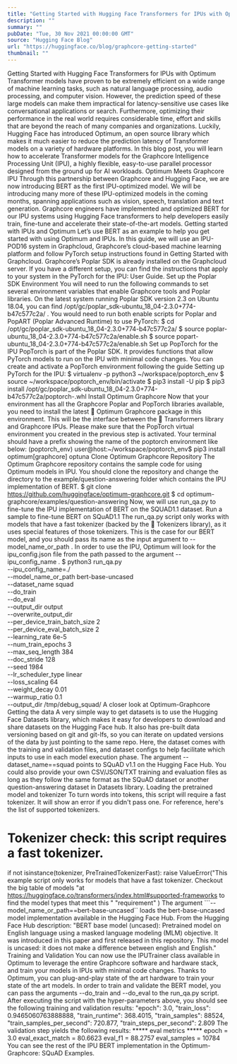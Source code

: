 ```yaml
---
title: "Getting Started with Hugging Face Transformers for IPUs with Optimum"
description: ""
summary: ""
pubDate: "Tue, 30 Nov 2021 00:00:00 GMT"
source: "Hugging Face Blog"
url: "https://huggingface.co/blog/graphcore-getting-started"
thumbnail: ""
---
```


Getting Started with Hugging Face Transformers for IPUs with Optimum
Transformer models have proven to be extremely efficient on a wide range of machine learning tasks, such as natural language processing, audio processing, and computer vision. However, the prediction speed of these large models can make them impractical for latency-sensitive use cases like conversational applications or search. Furthermore, optimizing their performance in the real world requires considerable time, effort and skills that are beyond the reach of many companies and organizations.
Luckily, Hugging Face has introduced Optimum, an open source library which makes it much easier to reduce the prediction latency of Transformer models on a variety of hardware platforms. In this blog post, you will learn how to accelerate Transformer models for the Graphcore Intelligence Processing Unit (IPU), a highly flexible, easy-to-use parallel processor designed from the ground up for AI workloads.
Optimum Meets Graphcore IPU
Through this partnership between Graphcore and Hugging Face, we are now introducing BERT as the first IPU-optimized model. We will be introducing many more of these IPU-optimized models in the coming months, spanning applications such as vision, speech, translation and text generation.
Graphcore engineers have implemented and optimized BERT for our IPU systems using Hugging Face transformers to help developers easily train, fine-tune and accelerate their state-of-the-art models.
Getting started with IPUs and Optimum
Let’s use BERT as an example to help you get started with using Optimum and IPUs.
In this guide, we will use an IPU-POD16 system in Graphcloud, Graphcore’s cloud-based machine learning platform and follow PyTorch setup instructions found in Getting Started with Graphcloud.
Graphcore’s Poplar SDK is already installed on the Graphcloud server. If you have a different setup, you can find the instructions that apply to your system in the PyTorch for the IPU: User Guide.
Set up the Poplar SDK Environment
You will need to run the following commands to set several environment variables that enable Graphcore tools and Poplar libraries. On the latest system running Poplar SDK version 2.3 on Ubuntu 18.04, you can find /opt/gc/poplar_sdk-ubuntu_18_04-2.3.0+774-b47c577c2a/
.
You would need to run both enable scripts for Poplar and PopART (Poplar Advanced Runtime) to use PyTorch:
$ cd /opt/gc/poplar_sdk-ubuntu_18_04-2.3.0+774-b47c577c2a/
$ source poplar-ubuntu_18_04-2.3.0+774-b47c577c2a/enable.sh
$ source popart-ubuntu_18_04-2.3.0+774-b47c577c2a/enable.sh
Set up PopTorch for the IPU
PopTorch is part of the Poplar SDK. It provides functions that allow PyTorch models to run on the IPU with minimal code changes. You can create and activate a PopTorch environment following the guide Setting up PyTorch for the IPU:
$ virtualenv -p python3 ~/workspace/poptorch_env
$ source ~/workspace/poptorch_env/bin/activate
$ pip3 install -U pip
$ pip3 install /opt/gc/poplar_sdk-ubuntu_18_04-2.3.0+774-b47c577c2a/poptorch-<sdk-version>.whl
Install Optimum Graphcore
Now that your environment has all the Graphcore Poplar and PopTorch libraries available, you need to install the latest 🤗 Optimum Graphcore package in this environment. This will be the interface between the 🤗 Transformers library and Graphcore IPUs.
Please make sure that the PopTorch virtual environment you created in the previous step is activated. Your terminal should have a prefix showing the name of the poptorch environment like below:
(poptorch_env) user@host:~/workspace/poptorch_env$ pip3 install optimum[graphcore] optuna
Clone Optimum Graphcore Repository
The Optimum Graphcore repository contains the sample code for using Optimum models in IPU. You should clone the repository and change the directory to the example/question-answering
folder which contains the IPU implementation of BERT.
$ git clone https://github.com/huggingface/optimum-graphcore.git
$ cd optimum-graphcore/examples/question-answering
Now, we will use run_qa.py
to fine-tune the IPU implementation of BERT on the SQUAD1.1 dataset.
Run a sample to fine-tune BERT on SQuAD1.1
The run_qa.py
script only works with models that have a fast tokenizer (backed by the 🤗 Tokenizers library), as it uses special features of those tokenizers. This is the case for our BERT model, and you should pass its name as the input argument to --model_name_or_path
. In order to use the IPU, Optimum will look for the ipu_config.json
file from the path passed to the argument --ipu_config_name
.
$ python3 run_qa.py \
--ipu_config_name=./ \
--model_name_or_path bert-base-uncased \
--dataset_name squad \
--do_train \
--do_eval \
--output_dir output \
--overwrite_output_dir \
--per_device_train_batch_size 2 \
--per_device_eval_batch_size 2 \
--learning_rate 6e-5 \
--num_train_epochs 3 \
--max_seq_length 384 \
--doc_stride 128 \
--seed 1984 \
--lr_scheduler_type linear \
--loss_scaling 64 \
--weight_decay 0.01 \
--warmup_ratio 0.1 \
--output_dir /tmp/debug_squad/
A closer look at Optimum-Graphcore
Getting the data
A very simple way to get datasets is to use the Hugging Face Datasets library, which makes it easy for developers to download and share datasets on the Hugging Face hub. It also has pre-built data versioning based on git and git-lfs, so you can iterate on updated versions of the data by just pointing to the same repo.
Here, the dataset comes with the training and validation files, and dataset configs to help facilitate which inputs to use in each model execution phase. The argument --dataset_name==squad
points to SQuAD v1.1 on the Hugging Face Hub. You could also provide your own CSV/JSON/TXT training and evaluation files as long as they follow the same format as the SQuAD dataset or another question-answering dataset in Datasets library.
Loading the pretrained model and tokenizer
To turn words into tokens, this script will require a fast tokenizer. It will show an error if you didn't pass one. For reference, here's the list of supported tokenizers.
# Tokenizer check: this script requires a fast tokenizer.
if not isinstance(tokenizer, PreTrainedTokenizerFast):
raise ValueError("This example script only works for models that have a fast tokenizer. Checkout the big table of models
"at https://huggingface.co/transformers/index.html#supported-frameworks to find the model types that meet this "
"requirement"
)
The argument ```--model_name_or_path==bert-base-uncased`` loads the bert-base-uncased model implementation available in the Hugging Face Hub.
From the Hugging Face Hub description:
"BERT base model (uncased): Pretrained model on English language using a masked language modeling (MLM) objective. It was introduced in this paper and first released in this repository. This model is uncased: it does not make a difference between english and English."
Training and Validation
You can now use the IPUTrainer
class available in Optimum to leverage the entire Graphcore software and hardware stack, and train your models in IPUs with minimal code changes. Thanks to Optimum, you can plug-and-play state of the art hardware to train your state of the art models.
In order to train and validate the BERT model, you can pass the arguments --do_train
and --do_eval
to the run_qa.py
script. After executing the script with the hyper-parameters above, you should see the following training and validation results:
"epoch": 3.0,
"train_loss": 0.9465060763888888,
"train_runtime": 368.4015,
"train_samples": 88524,
"train_samples_per_second": 720.877,
"train_steps_per_second": 2.809
The validation step yields the following results:
***** eval metrics *****
epoch = 3.0
eval_exact_match = 80.6623
eval_f1 = 88.2757
eval_samples = 10784
You can see the rest of the IPU BERT implementation in the Optimum-Graphcore: SQuAD Examples.